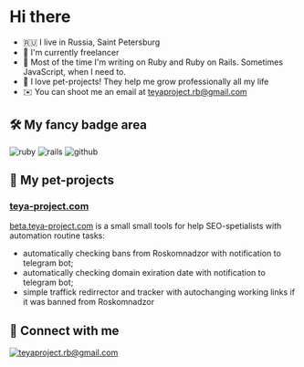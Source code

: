 # Hi there

- 🇷🇺 I live in Russia, Saint Petersburg
- 🤖 I'm currently freelancer
- 💎 Most of the time I'm writing on Ruby and Ruby on Rails. Sometimes JavaScript, when I need to.
- 🚀 I love pet-projects! They help me grow professionally all my life
- ✉️ You can shoot me an email at [teyaproject.rb@gmail.com](mailto:teyaproject.rb@gmail.com)

## 🛠 My fancy badge area

![ruby](https://img.shields.io/badge/ruby-%23CC342D.svg?&style=for-the-badge&logo=ruby&logoColor=white) ![rails](https://img.shields.io/badge/rails%20-%23CC0000.svg?&style=for-the-badge&logo=ruby-on-rails&logoColor=white) ![github](https://img.shields.io/badge/github%20-%23121011.svg?&style=for-the-badge&logo=github&logoColor=white)



## 🐶 My pet-projects

### [teya-project.com](https://github.com/teya-project/teya-project.com)

[beta.teya-project.com](https://beta.teya-project.com) is a small small tools for help SEO-spetialists with automation routine tasks:
- automatically checking bans from Roskomnadzor with notification to telegram bot;
- automatically checking domain exiration date with notification to telegram bot;
- simple traffick redirrector and tracker with autochanging working links if it was banned from Roskomnadzor

## 🤝 Connect with me

[![teyaproject.rb@gmail.com](https://img.shields.io/badge/teyaproject.rb@gmail.com%20-%23E62B1E.svg?&style=for-the-badge&logo=mail.ru&logoColor=white)](mailto:teyaproject.rb@gmail.com)
